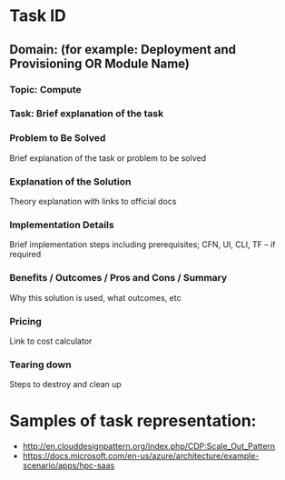 # Task ID

## Domain: (for example: Deployment and Provisioning OR Module Name)

### Topic: Compute 

### Task: Brief explanation of the task

### Problem to Be Solved 

Brief explanation of the task or problem to be solved 


### Explanation of the Solution 

Theory explanation with links to official docs 

### Implementation Details 

Brief implementation steps including prerequisites; CFN, UI, CLI, TF – if required 

### Benefits / Outcomes / Pros and Cons / Summary 

Why this solution is used, what outcomes, etc 

### Pricing 

Link to cost calculator 

### Tearing down 

Steps to destroy and clean up 


# Samples of task representation:
- http://en.clouddesignpattern.org/index.php/CDP:Scale_Out_Pattern 
- https://docs.microsoft.com/en-us/azure/architecture/example-scenario/apps/hpc-saas 

 